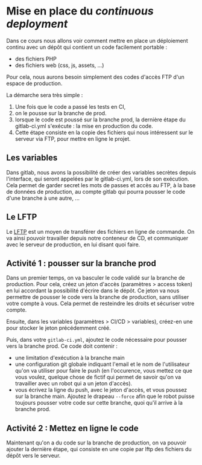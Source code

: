 # Mise en place du *continuous deployment*
Dans ce cours nous allons voir comment mettre en place un déploiement continu avec un dépôt qui contient un code facilement portable : 
- des fichiers PHP
- des fichiers web (css, js, assets, ...)

Pour cela, nous aurons besoin simplement des codes d'accès FTP d'un espace de production.

La démarche sera très simple : 
1. Une fois que le code a passé les tests en CI,
2. on le pousse sur la branche de prod.
3. lorsque le code est poussé sur la branche prod, la dernière étape du gitlab-ci.yml s'exécute : la mise en production du code.
4. Cette étape consiste en la copie des fichiers qui nous intéressent sur le serveur via FTP, pour mettre en ligne le projet.

## Les variables
Dans gitlab, nous avons la possibilité de créer des variables secrètes depuis l'interface, qui seront appelées par le gitlab-ci.yml, lors de son exécution. Cela permet de garder secret les mots de passes et accès au FTP, à la base de données de production, au compte gitlab qui pourra pousser le code d'une branche à une autre, ... 

## Le LFTP
Le [LFTP](https://doc.ubuntu-fr.org/lftp) est un moyen de transférer des fichiers en ligne de commande. On va ainsi pouvoir travailler depuis notre conteneur de CD, et communiquer avec le serveur de production, en lui disant quoi faire. 

## Activité 1 : pousser sur la branche prod
Dans un premier temps, on va basculer le code validé sur la branche de production. Pour cela, créez un jeton d'accès (paramètres > access token) en lui accordant la possibilité d'écrire dans le dépôt. 
Ce jeton va nous permettre de pousser le code vers la branche de production, sans utiliser votre compte à vous. Cela permet de resteindre les droits et sécuriser votre compte. 

Ensuite, dans les variables (paramètres > CI/CD > variables), créez-en une pour stocker le jeton précédemment créé.

Puis, dans votre `gitlab-ci.yml`, ajoutez le code nécessaire pour pousser vers la branche prod. Ce code doit contenir : 
- une limitation d'exécution à la branche main
- une configuration git globale indiquant l'email et le nom de l'utilisateur qu'on va utiliser pour faire le push (en l'occurence, vous mettez ce que vous voulez, quelque chose de fictif qui permet de savoir qu'on va travailler avec un robot qui a un jeton d'accès).
- vous écrivez la ligne du push, avec le jeton d'accès, et vous poussez sur la branche main. Ajoutez le drapeau `--force` afin que le robot puisse toujours pousser votre code sur cette branche, quoi qu'il arrive à la branche prod.

## Activité 2 : Mettez en ligne le code
Maintenant qu'on a du code sur la branche de production, on va pouvoir ajouter la dernière étape, qui consiste en une copie par lftp des fichiers du dépôt vers le serveur.

